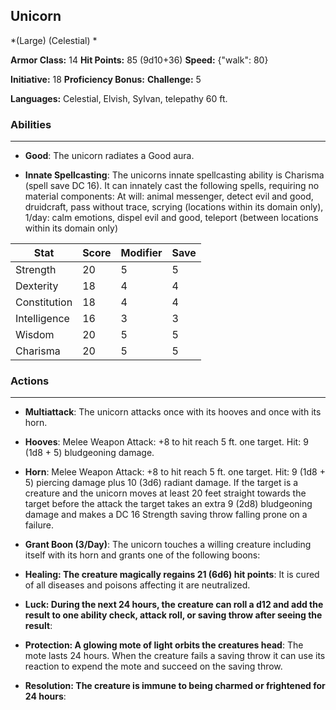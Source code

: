 ## Unicorn
*(Large) (Celestial) *

**Armor Class:** 14
**Hit Points:** 85 (9d10+36)
**Speed:** {"walk": 80}

**Initiative:** 18
**Proficiency Bonus:**
**Challenge:** 5

**Languages:** Celestial, Elvish, Sylvan, telepathy 60 ft.

### Abilities
 --- 
- **Good**: The unicorn radiates a Good aura.

- **Innate Spellcasting**: The unicorns innate spellcasting ability is Charisma (spell save DC 16). It can innately cast the following spells, requiring no material components: At will: animal messenger, detect evil and good, druidcraft, pass without trace, scrying (locations within its domain only), 1/day: calm emotions, dispel evil and good, teleport (between locations within its domain only)



| Stat | Score | Modifier | Save |
| ---- | ---- | ---- | ---- |
| Strength | 20 | 5 | 5 |
| Dexterity | 18 | 4 | 4 |
| Constitution | 18 | 4 | 4 |
| Intelligence | 16 | 3 | 3 |
| Wisdom | 20 | 5 | 5 |
| Charisma | 20 | 5 | 5 |

### Actions
 --- 
- **Multiattack**: The unicorn attacks once with its hooves and once with its horn.

- **Hooves**: Melee Weapon Attack: +8 to hit  reach 5 ft.  one target. Hit: 9 (1d8 + 5) bludgeoning damage.

- **Horn**: Melee Weapon Attack: +8 to hit  reach 5 ft.  one target. Hit: 9 (1d8 + 5) piercing damage plus 10 (3d6) radiant damage. If the target is a creature and the unicorn moves at least 20 feet straight towards the target before the attack  the target takes an extra 9 (2d8) bludgeoning damage and makes a DC 16 Strength saving throw  falling prone on a failure.

- **Grant Boon (3/Day)**: The unicorn touches a willing creature  including itself  with its horn and grants one of the following boons:

- **Healing: The creature magically regains 21 (6d6) hit points**: It is cured of all diseases  and poisons affecting it are neutralized.

- **Luck: During the next 24 hours, the creature can roll a d12 and add the result to one ability check, attack roll, or saving throw after seeing the result**: 

- **Protection: A glowing mote of light orbits the creatures head**: The mote lasts 24 hours. When the creature fails a saving throw  it can use its reaction to expend the mote and succeed on the saving throw.

- **Resolution: The creature is immune to being charmed or frightened for 24 hours**: 

